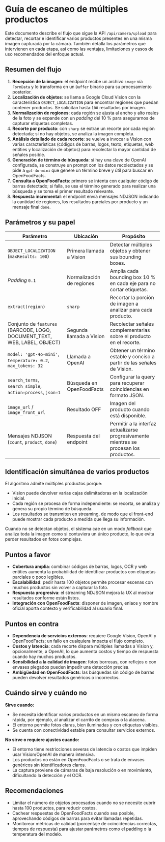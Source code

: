 # Guía de escaneo de múltiples productos

Este documento describe el flujo que sigue la API `/api/camera/upload` para detectar, recortar e identificar varios productos presentes en una misma imagen capturada por la cámara. También detalla los parámetros que intervienen en cada etapa, así como las ventajas, limitaciones y casos de uso recomendados del enfoque actual.

## Resumen del flujo

1. **Recepción de la imagen**: el endpoint recibe un archivo `image` vía `FormData` y lo transforma en un `Buffer` binario para su procesamiento posterior.
2. **Localización de objetos**: se llama a Google Cloud Vision con la característica `OBJECT_LOCALIZATION` para encontrar regiones que puedan contener productos. Se solicitan hasta `100` resultados por imagen.
3. **Normalización de regiones**: cada región se ajusta al ancho y alto reales de la foto y se expande con un *padding* del 10 % para asegurarnos de capturar etiquetas completas.
4. **Recorte por producto**: con `sharp` se extrae un recorte por cada región detectada; si no hay objetos, se analiza la imagen completa.
5. **Análisis detallado de cada recorte**: se vuelve a invocar a Vision con varias características (códigos de barras, logos, texto, etiquetas, web entities y localización de objetos) para recolectar la mayor cantidad de señales posible.
6. **Generación de término de búsqueda**: si hay una clave de OpenAI configurada, se construye un prompt con los datos recolectados y se pide a `gpt-4o-mini` que genere un término breve y útil para buscar en OpenFoodFacts.
7. **Consulta a OpenFoodFacts**: primero se intenta con cualquier código de barras detectado; si falla, se usa el término generado para realizar una búsqueda y se toma el primer resultado relevante.
8. **Respuesta incremental**: el endpoint envía mensajes NDJSON indicando la cantidad de regiones, los resultados parciales por producto y un mensaje final `done`.

## Parámetros y su papel

| Parámetro | Ubicación | Propósito |
|-----------|-----------|-----------|
| `OBJECT_LOCALIZATION` (`maxResults: 100`) | Primera llamada a Vision | Detectar múltiples objetos y obtener sus bounding boxes. |
| *Padding* `0.1` | Normalización de regiones | Amplía cada bounding box 10 % en cada eje para no cortar etiquetas. |
| `extract(region)` | `sharp` | Recortar la porción de imagen a analizar para cada producto. |
| Conjunto de `features` (BARCODE, LOGO, DOCUMENT_TEXT, WEB, LABEL, OBJECT) | Segunda llamada a Vision | Recolectar señales complementarias sobre el producto en el recorte. |
| `model: 'gpt-4o-mini'`, `temperature: 0.2`, `max_tokens: 32` | Llamada a OpenAI | Obtener un término estable y conciso a partir de las señales de Vision. |
| `search_terms`, `search_simple`, `action=process`, `json=1` | Búsqueda en OpenFoodFacts | Configurar la query para recuperar coincidencias en formato JSON. |
| `image_url` / `image_front_url` | Resultado OFF | Imagen del producto cuando está disponible. |
| Mensajes NDJSON (`count`, `product`, `done`) | Respuesta del endpoint | Permitir a la interfaz actualizarse progresivamente mientras se procesan los productos. |

## Identificación simultánea de varios productos

El algoritmo admite múltiples productos porque:

- Vision puede devolver varias cajas delimitadoras en la localización inicial.
- Cada región se procesa de forma independiente: se recorta, se analiza y genera su propio término de búsqueda.
- Los resultados se transmiten en streaming, de modo que el front-end puede mostrar cada producto a medida que llega su información.

Cuando no se detectan objetos, el sistema cae en un modo *fallback* que analiza toda la imagen como si contuviera un único producto, lo que evita perder resultados en fotos complejas.

## Puntos a favor

- **Cobertura amplia**: combinar códigos de barras, logos, OCR y web entities aumenta la probabilidad de identificar productos con etiquetas parciales o poco legibles.
- **Escalabilidad**: pedir hasta 100 objetos permite procesar escenas con muchos productos sin volver a capturar la foto.
- **Respuesta progresiva**: el streaming NDJSON mejora la UX al mostrar resultados conforme están listos.
- **Integración con OpenFoodFacts**: disponer de imagen, enlace y nombre oficial aporta contexto y verificabilidad al usuario final.

## Puntos en contra

- **Dependencia de servicios externos**: requiere Google Vision, OpenAI y OpenFoodFacts; un fallo en cualquiera impacta el flujo completo.
- **Costos y latencia**: cada recorte dispara múltiples llamadas a Vision y, opcionalmente, a OpenAI, lo que aumenta costos y tiempo de respuesta cuando hay muchos productos.
- **Sensibilidad a la calidad de imagen**: fotos borrosas, con reflejos o con envases plegados pueden impedir una detección precisa.
- **Ambigüedad en OpenFoodFacts**: las búsquedas sin código de barras pueden devolver resultados genéricos o incorrectos.

## Cuándo sirve y cuándo no

**Sirve cuando:**

- Se necesita identificar varios productos en un mismo escaneo de forma rápida, por ejemplo, al analizar el carrito de compras o la alacena.
- El entorno permite fotos claras, bien iluminadas y con etiquetas visibles.
- Se cuenta con conectividad estable para consultar servicios externos.

**No sirve o requiere ajustes cuando:**

- El entorno tiene restricciones severas de latencia o costos que impiden usar Vision/OpenAI de manera intensiva.
- Los productos no están en OpenFoodFacts o se trata de envases genéricos sin identificadores claros.
- La captura proviene de cámaras de baja resolución o en movimiento, dificultando la detección y el OCR.

## Recomendaciones

- Limitar el número de objetos procesados cuando no se necesite cubrir hasta 100 productos, para reducir costos.
- Cachear respuestas de OpenFoodFacts cuando sea posible, aprovechando códigos de barras para evitar llamadas repetidas.
- Monitorear métricas de calidad (porcentaje de coincidencias correctas, tiempos de respuesta) para ajustar parámetros como el padding o la temperatura del modelo.

